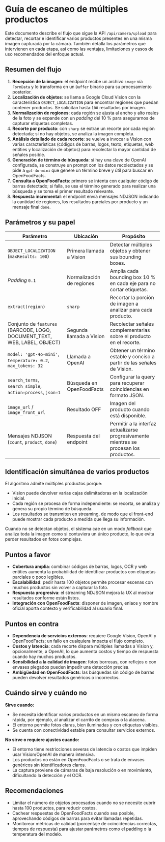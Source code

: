 # Guía de escaneo de múltiples productos

Este documento describe el flujo que sigue la API `/api/camera/upload` para detectar, recortar e identificar varios productos presentes en una misma imagen capturada por la cámara. También detalla los parámetros que intervienen en cada etapa, así como las ventajas, limitaciones y casos de uso recomendados del enfoque actual.

## Resumen del flujo

1. **Recepción de la imagen**: el endpoint recibe un archivo `image` vía `FormData` y lo transforma en un `Buffer` binario para su procesamiento posterior.
2. **Localización de objetos**: se llama a Google Cloud Vision con la característica `OBJECT_LOCALIZATION` para encontrar regiones que puedan contener productos. Se solicitan hasta `100` resultados por imagen.
3. **Normalización de regiones**: cada región se ajusta al ancho y alto reales de la foto y se expande con un *padding* del 10 % para asegurarnos de capturar etiquetas completas.
4. **Recorte por producto**: con `sharp` se extrae un recorte por cada región detectada; si no hay objetos, se analiza la imagen completa.
5. **Análisis detallado de cada recorte**: se vuelve a invocar a Vision con varias características (códigos de barras, logos, texto, etiquetas, web entities y localización de objetos) para recolectar la mayor cantidad de señales posible.
6. **Generación de término de búsqueda**: si hay una clave de OpenAI configurada, se construye un prompt con los datos recolectados y se pide a `gpt-4o-mini` que genere un término breve y útil para buscar en OpenFoodFacts.
7. **Consulta a OpenFoodFacts**: primero se intenta con cualquier código de barras detectado; si falla, se usa el término generado para realizar una búsqueda y se toma el primer resultado relevante.
8. **Respuesta incremental**: el endpoint envía mensajes NDJSON indicando la cantidad de regiones, los resultados parciales por producto y un mensaje final `done`.

## Parámetros y su papel

| Parámetro | Ubicación | Propósito |
|-----------|-----------|-----------|
| `OBJECT_LOCALIZATION` (`maxResults: 100`) | Primera llamada a Vision | Detectar múltiples objetos y obtener sus bounding boxes. |
| *Padding* `0.1` | Normalización de regiones | Amplía cada bounding box 10 % en cada eje para no cortar etiquetas. |
| `extract(region)` | `sharp` | Recortar la porción de imagen a analizar para cada producto. |
| Conjunto de `features` (BARCODE, LOGO, DOCUMENT_TEXT, WEB, LABEL, OBJECT) | Segunda llamada a Vision | Recolectar señales complementarias sobre el producto en el recorte. |
| `model: 'gpt-4o-mini'`, `temperature: 0.2`, `max_tokens: 32` | Llamada a OpenAI | Obtener un término estable y conciso a partir de las señales de Vision. |
| `search_terms`, `search_simple`, `action=process`, `json=1` | Búsqueda en OpenFoodFacts | Configurar la query para recuperar coincidencias en formato JSON. |
| `image_url` / `image_front_url` | Resultado OFF | Imagen del producto cuando está disponible. |
| Mensajes NDJSON (`count`, `product`, `done`) | Respuesta del endpoint | Permitir a la interfaz actualizarse progresivamente mientras se procesan los productos. |

## Identificación simultánea de varios productos

El algoritmo admite múltiples productos porque:

- Vision puede devolver varias cajas delimitadoras en la localización inicial.
- Cada región se procesa de forma independiente: se recorta, se analiza y genera su propio término de búsqueda.
- Los resultados se transmiten en streaming, de modo que el front-end puede mostrar cada producto a medida que llega su información.

Cuando no se detectan objetos, el sistema cae en un modo *fallback* que analiza toda la imagen como si contuviera un único producto, lo que evita perder resultados en fotos complejas.

## Puntos a favor

- **Cobertura amplia**: combinar códigos de barras, logos, OCR y web entities aumenta la probabilidad de identificar productos con etiquetas parciales o poco legibles.
- **Escalabilidad**: pedir hasta 100 objetos permite procesar escenas con muchos productos sin volver a capturar la foto.
- **Respuesta progresiva**: el streaming NDJSON mejora la UX al mostrar resultados conforme están listos.
- **Integración con OpenFoodFacts**: disponer de imagen, enlace y nombre oficial aporta contexto y verificabilidad al usuario final.

## Puntos en contra

- **Dependencia de servicios externos**: requiere Google Vision, OpenAI y OpenFoodFacts; un fallo en cualquiera impacta el flujo completo.
- **Costos y latencia**: cada recorte dispara múltiples llamadas a Vision y, opcionalmente, a OpenAI, lo que aumenta costos y tiempo de respuesta cuando hay muchos productos.
- **Sensibilidad a la calidad de imagen**: fotos borrosas, con reflejos o con envases plegados pueden impedir una detección precisa.
- **Ambigüedad en OpenFoodFacts**: las búsquedas sin código de barras pueden devolver resultados genéricos o incorrectos.

## Cuándo sirve y cuándo no

**Sirve cuando:**

- Se necesita identificar varios productos en un mismo escaneo de forma rápida, por ejemplo, al analizar el carrito de compras o la alacena.
- El entorno permite fotos claras, bien iluminadas y con etiquetas visibles.
- Se cuenta con conectividad estable para consultar servicios externos.

**No sirve o requiere ajustes cuando:**

- El entorno tiene restricciones severas de latencia o costos que impiden usar Vision/OpenAI de manera intensiva.
- Los productos no están en OpenFoodFacts o se trata de envases genéricos sin identificadores claros.
- La captura proviene de cámaras de baja resolución o en movimiento, dificultando la detección y el OCR.

## Recomendaciones

- Limitar el número de objetos procesados cuando no se necesite cubrir hasta 100 productos, para reducir costos.
- Cachear respuestas de OpenFoodFacts cuando sea posible, aprovechando códigos de barras para evitar llamadas repetidas.
- Monitorear métricas de calidad (porcentaje de coincidencias correctas, tiempos de respuesta) para ajustar parámetros como el padding o la temperatura del modelo.

